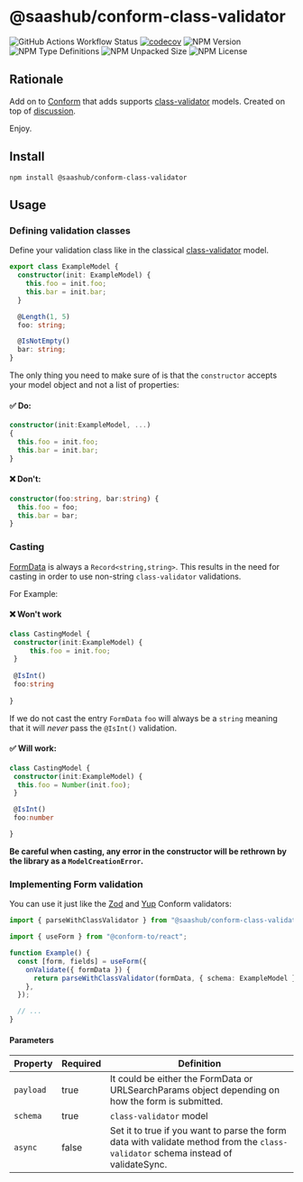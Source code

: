 # @saashub/conform-class-validator

![GitHub Actions Workflow Status](https://img.shields.io/github/actions/workflow/status/saashub-it/conform-class-validator/main.yml) [![codecov](https://codecov.io/gh/saashub-it/conform-class-validator/graph/badge.svg?token=DQ52A2QT51)](https://codecov.io/gh/saashub-it/conform-class-validator)
 ![NPM Version](https://img.shields.io/npm/v/%40saashub%2Fconform-class-validator)
![NPM Type Definitions](https://img.shields.io/npm/types/%40saashub%2Fconform-class-validator) ![NPM Unpacked Size](https://img.shields.io/npm/unpacked-size/%40saashub%2Fconform-class-validator) ![NPM License](https://img.shields.io/npm/l/%40saashub%2Fconform-class-validator)

## Rationale

Add on to [Conform](https://github.com/edmundhung/conform) that adds
supports [class-validator](https://github.com/typestack/class-validator) models. Created on top
of [discussion](https://github.com/edmundhung/conform/pull/736).

Enjoy.

## Install

    npm install @saashub/conform-class-validator

## Usage

### Defining validation classes

Define your validation class like in the classical [class-validator](https://github.com/typestack/class-validator)
model.

```ts
export class ExampleModel {
  constructor(init: ExampleModel) {
    this.foo = init.foo;
    this.bar = init.bar;
  }

  @Length(1, 5)
  foo: string;

  @IsNotEmpty()
  bar: string;
}
```

The only thing you need to make sure of is that the `constructor` accepts your model object and not a list of
properties:

#### ✅ Do:

```ts
constructor(init:ExampleModel, ...)
{
  this.foo = init.foo;
  this.bar = init.bar;
}
```

#### ❌ Don't:

```ts
constructor(foo:string, bar:string) {
  this.foo = foo;
  this.bar = bar;
}
```

### Casting

[FormData](https://developer.mozilla.org/en-US/docs/Web/API/FormData) is always a `Record<string,string>`. This results in the need for casting in order to use non-string `class-validator` validations.

For Example:

#### ❌ Won't work

```ts
class CastingModel {
 constructor(init:ExampleModel) {
     this.foo = init.foo;
 }
 
 @IsInt()
 foo:string
 
}
```

If we do not cast the entry `FormData` `foo` will always be a `string` meaning that it will _never_ pass the `@IsInt()` validation.

#### ✅ Will work:


```ts
class CastingModel {
 constructor(init:ExampleModel) {
  this.foo = Number(init.foo);
 }

 @IsInt()
 foo:number

}
```


**Be careful when casting, any error in the constructor will be rethrown by the library as a `ModelCreationError`.** 





### Implementing Form validation

You can use it just like the [Zod](https://conform.guide/api/zod/parseWithZod)
and [Yup](https://conform.guide/api/yup/parseWithYup) Conform validators:

```ts
import { parseWithClassValidator } from "@saashub/conform-class-validator";

import { useForm } from "@conform-to/react";

function Example() {
  const [form, fields] = useForm({
    onValidate({ formData }) {
      return parseWithClassValidator(formData, { schema: ExampleModel });
    },
  });

  // ...
}
```

#### Parameters

| Property  | Required | Definition                                                                                                                        |
| --------- | -------- | --------------------------------------------------------------------------------------------------------------------------------- |
| `payload` | true     | It could be either the FormData or URLSearchParams object depending on how the form is submitted.                                 |
| `schema`  | true     | `class-validator` model                                                                                                           |
| `async`   | false    | Set it to true if you want to parse the form data with validate method from the `class-validator` schema instead of validateSync. |
